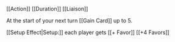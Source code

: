 [[Action]]
[[Duration]]
[[Liaison]]

At the start of your next turn [[Gain Card]] up to 5.

[[Setup Effect|Setup:]] each player gets [[+ Favor]] [[+4 Favors]] 